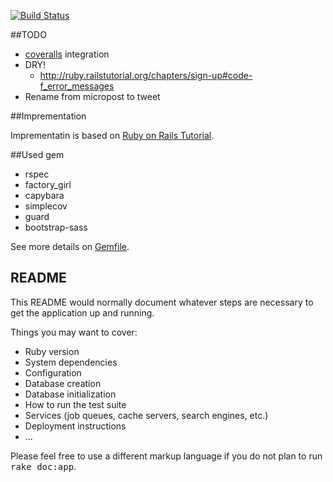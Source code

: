 [![Build Status](https://drone.io/github.com/toshimaru/Rails-4-Twitter-Clone/status.png)](https://drone.io/github.com/toshimaru/Rails-4-Twitter-Clone/latest)

##TODO

* [coveralls](https://coveralls.io/subscriptions) integration
* DRY!
  * <http://ruby.railstutorial.org/chapters/sign-up#code-f_error_messages>
* Rename from micropost to tweet

##Imprementation

Imprementatin is based on [Ruby on Rails Tutorial](http://ruby.railstutorial.org/ruby-on-rails-tutorial-book).

##Used gem

* rspec
* factory_girl
* capybara
* simplecov
* guard
* bootstrap-sass

See more details on [Gemfile](https://github.com/toshimaru/Rails-4-Twitter-Clone/blob/master/Gemfile).

## README

This README would normally document whatever steps are necessary to get the
application up and running.

Things you may want to cover:

* Ruby version
* System dependencies
* Configuration
* Database creation
* Database initialization
* How to run the test suite
* Services (job queues, cache servers, search engines, etc.)
* Deployment instructions
* ...

Please feel free to use a different markup language if you do not plan to run
<tt>rake doc:app</tt>.

